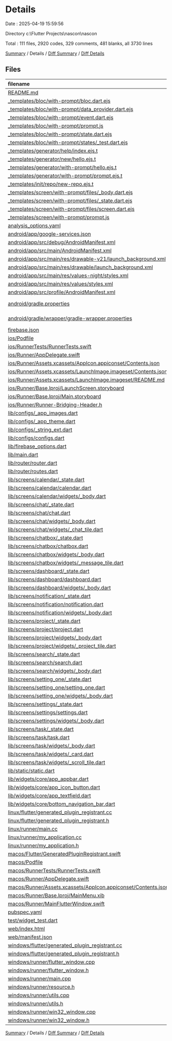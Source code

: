 # Details

Date : 2025-04-19 15:59:56

Directory c:\\Flutter Projects\\nascon\\nascon

Total : 111 files,  2920 codes, 329 comments, 481 blanks, all 3730 lines

[Summary](results.md) / Details / [Diff Summary](diff.md) / [Diff Details](diff-details.md)

## Files
| filename | language | code | comment | blank | total |
| :--- | :--- | ---: | ---: | ---: | ---: |
| [README.md](/README.md) | Markdown | 10 | 0 | 7 | 17 |
| [\_templates/bloc/with-prompt/bloc.dart.ejs](/_templates/bloc/with-prompt/bloc.dart.ejs) | HTML | 18 | 0 | 5 | 23 |
| [\_templates/bloc/with-prompt/data\_provider.dart.ejs](/_templates/bloc/with-prompt/data_provider.dart.ejs) | HTML | 7 | 0 | 3 | 10 |
| [\_templates/bloc/with-prompt/event.dart.ejs](/_templates/bloc/with-prompt/event.dart.ejs) | HTML | 9 | 0 | 4 | 13 |
| [\_templates/bloc/with-prompt/prompt.js](/_templates/bloc/with-prompt/prompt.js) | JavaScript | 19 | 0 | 2 | 21 |
| [\_templates/bloc/with-prompt/state.dart.ejs](/_templates/bloc/with-prompt/state.dart.ejs) | HTML | 17 | 0 | 6 | 23 |
| [\_templates/bloc/with-prompt/states/\_test.dart.ejs](/_templates/bloc/with-prompt/states/_test.dart.ejs) | HTML | 28 | 0 | 10 | 38 |
| [\_templates/generator/help/index.ejs.t](/_templates/generator/help/index.ejs.t) | Perl | 5 | 0 | 0 | 5 |
| [\_templates/generator/new/hello.ejs.t](/_templates/generator/new/hello.ejs.t) | Perl | 13 | 0 | 6 | 19 |
| [\_templates/generator/with-prompt/hello.ejs.t](/_templates/generator/with-prompt/hello.ejs.t) | Perl | 13 | 0 | 6 | 19 |
| [\_templates/generator/with-prompt/prompt.ejs.t](/_templates/generator/with-prompt/prompt.ejs.t) | Perl | 13 | 0 | 2 | 15 |
| [\_templates/init/repo/new-repo.ejs.t](/_templates/init/repo/new-repo.ejs.t) | Perl | 4 | 0 | 1 | 5 |
| [\_templates/screen/with-prompt/files/\_body.dart.ejs](/_templates/screen/with-prompt/files/_body.dart.ejs) | HTML | 6 | 0 | 2 | 8 |
| [\_templates/screen/with-prompt/files/\_state.dart.ejs](/_templates/screen/with-prompt/files/_state.dart.ejs) | HTML | 6 | 0 | 2 | 8 |
| [\_templates/screen/with-prompt/files/screen.dart.ejs](/_templates/screen/with-prompt/files/screen.dart.ejs) | HTML | 8 | 0 | 2 | 10 |
| [\_templates/screen/with-prompt/prompt.js](/_templates/screen/with-prompt/prompt.js) | JavaScript | 27 | 3 | 5 | 35 |
| [analysis\_options.yaml](/analysis_options.yaml) | YAML | 3 | 22 | 4 | 29 |
| [android/app/google-services.json](/android/app/google-services.json) | JSON | 29 | 0 | 0 | 29 |
| [android/app/src/debug/AndroidManifest.xml](/android/app/src/debug/AndroidManifest.xml) | XML | 3 | 4 | 1 | 8 |
| [android/app/src/main/AndroidManifest.xml](/android/app/src/main/AndroidManifest.xml) | XML | 34 | 11 | 1 | 46 |
| [android/app/src/main/res/drawable-v21/launch\_background.xml](/android/app/src/main/res/drawable-v21/launch_background.xml) | XML | 4 | 7 | 2 | 13 |
| [android/app/src/main/res/drawable/launch\_background.xml](/android/app/src/main/res/drawable/launch_background.xml) | XML | 4 | 7 | 2 | 13 |
| [android/app/src/main/res/values-night/styles.xml](/android/app/src/main/res/values-night/styles.xml) | XML | 9 | 9 | 1 | 19 |
| [android/app/src/main/res/values/styles.xml](/android/app/src/main/res/values/styles.xml) | XML | 9 | 9 | 1 | 19 |
| [android/app/src/profile/AndroidManifest.xml](/android/app/src/profile/AndroidManifest.xml) | XML | 3 | 4 | 1 | 8 |
| [android/gradle.properties](/android/gradle.properties) | Java Properties | 3 | 0 | 1 | 4 |
| [android/gradle/wrapper/gradle-wrapper.properties](/android/gradle/wrapper/gradle-wrapper.properties) | Java Properties | 5 | 0 | 1 | 6 |
| [firebase.json](/firebase.json) | JSON | 1 | 0 | 0 | 1 |
| [ios/Podfile](/ios/Podfile) | Ruby | 32 | 2 | 10 | 44 |
| [ios/RunnerTests/RunnerTests.swift](/ios/RunnerTests/RunnerTests.swift) | Swift | 7 | 2 | 4 | 13 |
| [ios/Runner/AppDelegate.swift](/ios/Runner/AppDelegate.swift) | Swift | 12 | 0 | 2 | 14 |
| [ios/Runner/Assets.xcassets/AppIcon.appiconset/Contents.json](/ios/Runner/Assets.xcassets/AppIcon.appiconset/Contents.json) | JSON | 122 | 0 | 1 | 123 |
| [ios/Runner/Assets.xcassets/LaunchImage.imageset/Contents.json](/ios/Runner/Assets.xcassets/LaunchImage.imageset/Contents.json) | JSON | 23 | 0 | 1 | 24 |
| [ios/Runner/Assets.xcassets/LaunchImage.imageset/README.md](/ios/Runner/Assets.xcassets/LaunchImage.imageset/README.md) | Markdown | 3 | 0 | 2 | 5 |
| [ios/Runner/Base.lproj/LaunchScreen.storyboard](/ios/Runner/Base.lproj/LaunchScreen.storyboard) | XML | 36 | 1 | 1 | 38 |
| [ios/Runner/Base.lproj/Main.storyboard](/ios/Runner/Base.lproj/Main.storyboard) | XML | 25 | 1 | 1 | 27 |
| [ios/Runner/Runner-Bridging-Header.h](/ios/Runner/Runner-Bridging-Header.h) | C++ | 1 | 0 | 1 | 2 |
| [lib/configs/\_app\_images.dart](/lib/configs/_app_images.dart) | Dart | 5 | 0 | 3 | 8 |
| [lib/configs/\_app\_theme.dart](/lib/configs/_app_theme.dart) | Dart | 11 | 0 | 2 | 13 |
| [lib/configs/\_string\_ext.dart](/lib/configs/_string_ext.dart) | Dart | 19 | 1 | 8 | 28 |
| [lib/configs/configs.dart](/lib/configs/configs.dart) | Dart | 4 | 0 | 2 | 6 |
| [lib/firebase\_options.dart](/lib/firebase_options.dart) | Dart | 53 | 12 | 4 | 69 |
| [lib/main.dart](/lib/main.dart) | Dart | 38 | 1 | 6 | 45 |
| [lib/router/router.dart](/lib/router/router.dart) | Dart | 51 | 0 | 7 | 58 |
| [lib/router/routes.dart](/lib/router/routes.dart) | Dart | 9 | 0 | 1 | 10 |
| [lib/screens/calendar/\_state.dart](/lib/screens/calendar/_state.dart) | Dart | 5 | 0 | 2 | 7 |
| [lib/screens/calendar/calendar.dart](/lib/screens/calendar/calendar.dart) | Dart | 16 | 0 | 3 | 19 |
| [lib/screens/calendar/widgets/\_body.dart](/lib/screens/calendar/widgets/_body.dart) | Dart | 119 | 7 | 13 | 139 |
| [lib/screens/chat/\_state.dart](/lib/screens/chat/_state.dart) | Dart | 5 | 0 | 2 | 7 |
| [lib/screens/chat/chat.dart](/lib/screens/chat/chat.dart) | Dart | 19 | 0 | 2 | 21 |
| [lib/screens/chat/widgets/\_body.dart](/lib/screens/chat/widgets/_body.dart) | Dart | 33 | 0 | 2 | 35 |
| [lib/screens/chat/widgets/\_chat\_tile.dart](/lib/screens/chat/widgets/_chat_tile.dart) | Dart | 41 | 0 | 3 | 44 |
| [lib/screens/chatbox/\_state.dart](/lib/screens/chatbox/_state.dart) | Dart | 3 | 0 | 1 | 4 |
| [lib/screens/chatbox/chatbox.dart](/lib/screens/chatbox/chatbox.dart) | Dart | 21 | 0 | 2 | 23 |
| [lib/screens/chatbox/widgets/\_body.dart](/lib/screens/chatbox/widgets/_body.dart) | Dart | 95 | 0 | 2 | 97 |
| [lib/screens/chatbox/widgets/\_message\_tile.dart](/lib/screens/chatbox/widgets/_message_tile.dart) | Dart | 29 | 0 | 3 | 32 |
| [lib/screens/dashboard/\_state.dart](/lib/screens/dashboard/_state.dart) | Dart | 3 | 0 | 1 | 4 |
| [lib/screens/dashboard/dashboard.dart](/lib/screens/dashboard/dashboard.dart) | Dart | 5 | 0 | 1 | 6 |
| [lib/screens/dashboard/widgets/\_body.dart](/lib/screens/dashboard/widgets/_body.dart) | Dart | 3 | 0 | 1 | 4 |
| [lib/screens/notification/\_state.dart](/lib/screens/notification/_state.dart) | Dart | 3 | 0 | 1 | 4 |
| [lib/screens/notification/notification.dart](/lib/screens/notification/notification.dart) | Dart | 5 | 0 | 1 | 6 |
| [lib/screens/notification/widgets/\_body.dart](/lib/screens/notification/widgets/_body.dart) | Dart | 3 | 0 | 1 | 4 |
| [lib/screens/project/\_state.dart](/lib/screens/project/_state.dart) | Dart | 3 | 0 | 1 | 4 |
| [lib/screens/project/project.dart](/lib/screens/project/project.dart) | Dart | 20 | 0 | 2 | 22 |
| [lib/screens/project/widgets/\_body.dart](/lib/screens/project/widgets/_body.dart) | Dart | 30 | 0 | 3 | 33 |
| [lib/screens/project/widgets/\_project\_tile.dart](/lib/screens/project/widgets/_project_tile.dart) | Dart | 73 | 0 | 3 | 76 |
| [lib/screens/search/\_state.dart](/lib/screens/search/_state.dart) | Dart | 3 | 0 | 1 | 4 |
| [lib/screens/search/search.dart](/lib/screens/search/search.dart) | Dart | 16 | 0 | 2 | 18 |
| [lib/screens/search/widgets/\_body.dart](/lib/screens/search/widgets/_body.dart) | Dart | 73 | 0 | 5 | 78 |
| [lib/screens/setting\_one/\_state.dart](/lib/screens/setting_one/_state.dart) | Dart | 3 | 0 | 1 | 4 |
| [lib/screens/setting\_one/setting\_one.dart](/lib/screens/setting_one/setting_one.dart) | Dart | 15 | 0 | 2 | 17 |
| [lib/screens/setting\_one/widgets/\_body.dart](/lib/screens/setting_one/widgets/_body.dart) | Dart | 44 | 0 | 2 | 46 |
| [lib/screens/settings/\_state.dart](/lib/screens/settings/_state.dart) | Dart | 3 | 0 | 1 | 4 |
| [lib/screens/settings/settings.dart](/lib/screens/settings/settings.dart) | Dart | 5 | 0 | 1 | 6 |
| [lib/screens/settings/widgets/\_body.dart](/lib/screens/settings/widgets/_body.dart) | Dart | 3 | 0 | 1 | 4 |
| [lib/screens/task/\_state.dart](/lib/screens/task/_state.dart) | Dart | 3 | 0 | 1 | 4 |
| [lib/screens/task/task.dart](/lib/screens/task/task.dart) | Dart | 18 | 0 | 2 | 20 |
| [lib/screens/task/widgets/\_body.dart](/lib/screens/task/widgets/_body.dart) | Dart | 71 | 0 | 9 | 80 |
| [lib/screens/task/widgets/\_card.dart](/lib/screens/task/widgets/_card.dart) | Dart | 18 | 1 | 3 | 22 |
| [lib/screens/task/widgets/\_scroll\_tile.dart](/lib/screens/task/widgets/_scroll_tile.dart) | Dart | 38 | 0 | 4 | 42 |
| [lib/static/static.dart](/lib/static/static.dart) | Dart | 4 | 1 | 1 | 6 |
| [lib/widgets/core/app\_appbar.dart](/lib/widgets/core/app_appbar.dart) | Dart | 40 | 0 | 4 | 44 |
| [lib/widgets/core/app\_icon\_button.dart](/lib/widgets/core/app_icon_button.dart) | Dart | 34 | 0 | 3 | 37 |
| [lib/widgets/core/app\_textfield.dart](/lib/widgets/core/app_textfield.dart) | Dart | 41 | 3 | 6 | 50 |
| [lib/widgets/core/bottom\_navigation\_bar.dart](/lib/widgets/core/bottom_navigation_bar.dart) | Dart | 48 | 0 | 7 | 55 |
| [linux/flutter/generated\_plugin\_registrant.cc](/linux/flutter/generated_plugin_registrant.cc) | C++ | 7 | 4 | 5 | 16 |
| [linux/flutter/generated\_plugin\_registrant.h](/linux/flutter/generated_plugin_registrant.h) | C++ | 5 | 5 | 6 | 16 |
| [linux/runner/main.cc](/linux/runner/main.cc) | C++ | 5 | 0 | 2 | 7 |
| [linux/runner/my\_application.cc](/linux/runner/my_application.cc) | C++ | 83 | 21 | 27 | 131 |
| [linux/runner/my\_application.h](/linux/runner/my_application.h) | C++ | 7 | 7 | 5 | 19 |
| [macos/Flutter/GeneratedPluginRegistrant.swift](/macos/Flutter/GeneratedPluginRegistrant.swift) | Swift | 20 | 3 | 4 | 27 |
| [macos/Podfile](/macos/Podfile) | Ruby | 32 | 1 | 10 | 43 |
| [macos/RunnerTests/RunnerTests.swift](/macos/RunnerTests/RunnerTests.swift) | Swift | 7 | 2 | 4 | 13 |
| [macos/Runner/AppDelegate.swift](/macos/Runner/AppDelegate.swift) | Swift | 11 | 0 | 3 | 14 |
| [macos/Runner/Assets.xcassets/AppIcon.appiconset/Contents.json](/macos/Runner/Assets.xcassets/AppIcon.appiconset/Contents.json) | JSON | 68 | 0 | 1 | 69 |
| [macos/Runner/Base.lproj/MainMenu.xib](/macos/Runner/Base.lproj/MainMenu.xib) | XML | 343 | 0 | 1 | 344 |
| [macos/Runner/MainFlutterWindow.swift](/macos/Runner/MainFlutterWindow.swift) | Swift | 12 | 0 | 4 | 16 |
| [pubspec.yaml](/pubspec.yaml) | YAML | 29 | 59 | 13 | 101 |
| [test/widget\_test.dart](/test/widget_test.dart) | Dart | 14 | 10 | 7 | 31 |
| [web/index.html](/web/index.html) | HTML | 19 | 15 | 5 | 39 |
| [web/manifest.json](/web/manifest.json) | JSON | 35 | 0 | 1 | 36 |
| [windows/flutter/generated\_plugin\_registrant.cc](/windows/flutter/generated_plugin_registrant.cc) | C++ | 15 | 4 | 5 | 24 |
| [windows/flutter/generated\_plugin\_registrant.h](/windows/flutter/generated_plugin_registrant.h) | C++ | 5 | 5 | 6 | 16 |
| [windows/runner/flutter\_window.cpp](/windows/runner/flutter_window.cpp) | C++ | 49 | 7 | 16 | 72 |
| [windows/runner/flutter\_window.h](/windows/runner/flutter_window.h) | C++ | 20 | 5 | 9 | 34 |
| [windows/runner/main.cpp](/windows/runner/main.cpp) | C++ | 30 | 4 | 10 | 44 |
| [windows/runner/resource.h](/windows/runner/resource.h) | C++ | 9 | 6 | 2 | 17 |
| [windows/runner/utils.cpp](/windows/runner/utils.cpp) | C++ | 54 | 2 | 10 | 66 |
| [windows/runner/utils.h](/windows/runner/utils.h) | C++ | 8 | 6 | 6 | 20 |
| [windows/runner/win32\_window.cpp](/windows/runner/win32_window.cpp) | C++ | 210 | 24 | 55 | 289 |
| [windows/runner/win32\_window.h](/windows/runner/win32_window.h) | C++ | 48 | 31 | 24 | 103 |

[Summary](results.md) / Details / [Diff Summary](diff.md) / [Diff Details](diff-details.md)